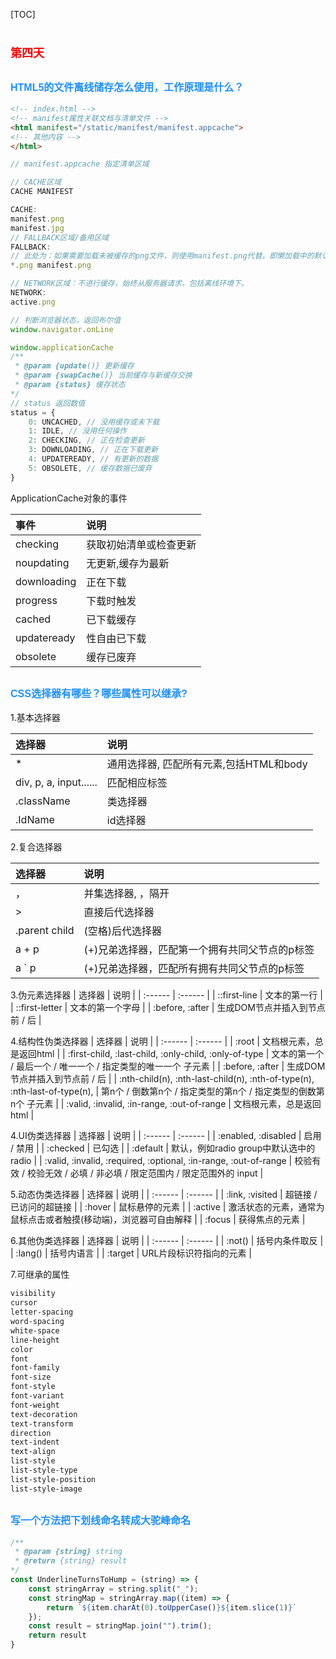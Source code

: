 [TOC]

# <font color=red size=4 face="sans-serif">第四天</font>

## <font color=dodgerblue size=3 face="sans-serif">HTML5的文件离线储存怎么使用，工作原理是什么？</font>

<!-- 存疑 -->

``` HTML
<!-- index.html -->
<!-- manifest属性关联文档与清单文件 -->
<html manifest="/static/manifest/manifest.appcache">
<!-- 其他内容 -->
</html>
```

``` JavaScript
// manifest.appcache 指定清单区域

// CACHE区域
CACHE MANIFEST

CACHE:
manifest.png
manifest.jpg
// FALLBACK区域/备用区域
FALLBACK:
// 此处为：如果需要加载未被缓存的png文件，则使用manifest.png代替。即懒加载中的默认图片。
*.png manifest.png

// NETWORK区域：不进行缓存，始终从服务器请求，包括离线环境下。
NETWORK:
active.png
```

``` JavaScript
// 判断浏览器状态，返回布尔值
window.navigator.onLine
```

<!-- 使用离线缓存 -->
``` JavaScript
window.applicationCache
/**
 * @param {update()} 更新缓存
 * @param {swapCache()} 当前缓存与新缓存交换
 * @param {status} 缓存状态
*/
// status 返回数值
status = {
    0: UNCACHED, // 没用缓存或未下载
    1: IDLE, // 没用任何操作
    2: CHECKING, // 正在检查更新
    3: DOWNLOADING, // 正在下载更新
    4: UPDATEREADY, // 有更新的数据
    5: OBSOLETE, // 缓存数据已废弃
}
```

ApplicationCache对象的事件

| 事件 | 说明 |
| :------ | :------ |
| checking | 获取初始清单或检查更新 |
| noupdating | 无更新,缓存为最新 |
| downloading | 正在下载 |
| progress | 下载时触发 |
| cached | 已下载缓存 |
| updateready | 性自由已下载 |
| obsolete | 缓存已废弃 |

## <font color=dodgerblue size=3 face="sans-serif">CSS选择器有哪些？哪些属性可以继承?</font>

1.基本选择器

| 选择器 | 说明 |
| :------ | :------ |
| * | 通用选择器, 匹配所有元素,包括HTML和body |
| div, p, a, input...... | 匹配相应标签 |
| .className | 类选择器 |
| .IdName | id选择器 |

2.复合选择器

| 选择器 | 说明 |
| :------ | :------ |
| ， | 并集选择器, ，隔开 |
| > | 直接后代选择器 |
| .parent child | (空格)后代选择器 |
| a + p| (+)兄弟选择器，匹配第一个拥有共同父节点的p标签 |
| a ` p| (+)兄弟选择器，匹配所有拥有共同父节点的p标签 |

3.伪元素选择器
| 选择器 | 说明 |
| :------ | :------ |
| ::first-line | 文本的第一行 |
| ::first-letter | 文本的第一个字母 |
| :before, :after | 生成DOM节点并插入到节点前 / 后 |

4.结构性伪类选择器
| 选择器 | 说明 |
| :------ | :------ |
| :root | 文档根元素，总是返回html |
| :first-child, :last-child, :only-child, :only-of-type | 文本的第一个 / 最后一个 / 唯一一个 / 指定类型的唯一一个 子元素 |
| :before, :after | 生成DOM节点并插入到节点前 / 后 |
| :nth-child(n), :nth-last-child(n), :nth-of-type(n), :nth-last-of-type(n),  | 第n个 / 倒数第n个 / 指定类型的第n个 / 指定类型的倒数第n个 子元素 |
| :valid, :invalid, :in-range, :out-of-range | 文档根元素，总是返回html |

4.UI伪类选择器
| 选择器 | 说明 |
| :------ | :------ |
| :enabled, :disabled | 启用 / 禁用 |
| :checked | 已勾选 |
| :default | 默认，例如radio group中默认选中的radio |
| :valid, :invalid, :required, :optional, :in-range, :out-of-range | 校验有效 / 校验无效 / 必填 / 非必填 / 限定范围内 / 限定范围外的 input |

5.动态伪类选择器
| 选择器 | 说明 |
| :------ | :------ |
| :link, :visited | 超链接 / 已访问的超链接 |
| :hover | 鼠标悬停的元素 |
| :active | 激活状态的元素，通常为鼠标点击或者触摸(移动端)，浏览器可自由解释 |
| :focus | 获得焦点的元素 |

6.其他伪类选择器
| 选择器 | 说明 |
| :------ | :------ |
| :not() | 括号内条件取反 |
| :lang() | 括号内语言 |
| :target | URL片段标识符指向的元素 |

7.可继承的属性

``` CSS
visibility
cursor
letter-spacing
word-spacing
white-space
line-height
color
font
font-family
font-size
font-style
font-variant
font-weight
text-decoration
text-transform
direction
text-indent
text-align
list-style
list-style-type
list-style-position
list-style-image
```

## <font color=dodgerblue size=3 face="sans-serif">写一个方法把下划线命名转成大驼峰命名</font>

``` JavaScript
/**
 * @param {string} string
 * @return {string} result
*/
const UnderlineTurnsToHump = (string) => {
    const stringArray = string.split("_");
    const stringMap = stringArray.map((item) => {
        return `${item.charAt(0).toUpperCase()}${item.slice(1)}`
    });
    const result = stringMap.join("").trim();
    return result
}
```
